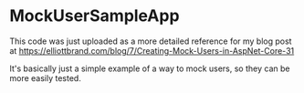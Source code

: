 # MockUserSampleApp

This code was just uploaded as a more detailed reference for my blog post at https://elliottbrand.com/blog/7/Creating-Mock-Users-in-AspNet-Core-31

It's basically just a simple example of a way to mock users, so they can be more easily tested.
